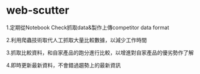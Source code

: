 # web-scutter
1.定期從Notebook Check抓取data&製作上傳competitor data format

2.利用爬蟲技術取代人工抓取大量比較數據，以減少工作時間

3.抓取比較資料，和自家產品的跑分進行比較，以增進對自家產品的優劣勢作了解

4.即時更新最新資料，不會錯過趨勢上的最新資訊
